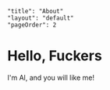 ```
"title": "About"
"layout": "default"
"pageOrder": 2
```

# Hello, Fuckers

I'm Al, and you will like me!
